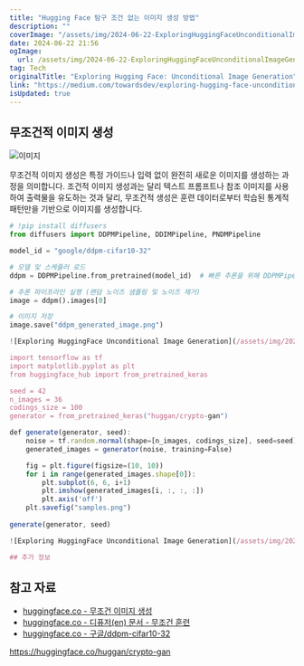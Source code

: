 ```yaml
---
title: "Hugging Face 탐구 조건 없는 이미지 생성 방법"
description: ""
coverImage: "/assets/img/2024-06-22-ExploringHuggingFaceUnconditionalImageGeneration_0.png"
date: 2024-06-22 21:56
ogImage: 
  url: /assets/img/2024-06-22-ExploringHuggingFaceUnconditionalImageGeneration_0.png
tag: Tech
originalTitle: "Exploring Hugging Face: Unconditional Image Generation"
link: "https://medium.com/towardsdev/exploring-hugging-face-unconditional-image-generation-25a51b93c1cb"
isUpdated: true
---
```






## 무조건적 이미지 생성

![이미지](/assets/img/2024-06-22-ExploringHuggingFaceUnconditionalImageGeneration_0.png)

무조건적 이미지 생성은 특정 가이드나 입력 없이 완전히 새로운 이미지를 생성하는 과정을 의미합니다. 조건적 이미지 생성과는 달리 텍스트 프롬프트나 참조 이미지를 사용하여 출력물을 유도하는 것과 달리, 무조건적 생성은 훈련 데이터로부터 학습된 통계적 패턴만을 기반으로 이미지를 생성합니다.

```python
# !pip install diffusers
from diffusers import DDPMPipeline, DDIMPipeline, PNDMPipeline

model_id = "google/ddpm-cifar10-32"

# 모델 및 스케줄러 로드
ddpm = DDPMPipeline.from_pretrained(model_id)  # 빠른 추론을 위해 DDPMPipeline 대신 DDIMPipeline 또는 PNDMPipeline으로 대체할 수 있습니다.

# 추론 파이프라인 실행 (랜덤 노이즈 샘플링 및 노이즈 제거)
image = ddpm().images[0]

# 이미지 저장
image.save("ddpm_generated_image.png")
```

<div class="content-ad"></div>

```js
![Exploring HuggingFace Unconditional Image Generation](/assets/img/2024-06-22-ExploringHuggingFaceUnconditionalImageGeneration_1.png)

import tensorflow as tf
import matplotlib.pyplot as plt
from huggingface_hub import from_pretrained_keras

seed = 42
n_images = 36
codings_size = 100
generator = from_pretrained_keras("huggan/crypto-gan")

def generate(generator, seed):
    noise = tf.random.normal(shape=[n_images, codings_size], seed=seed)
    generated_images = generator(noise, training=False)

    fig = plt.figure(figsize=(10, 10))
    for i in range(generated_images.shape[0]):
        plt.subplot(6, 6, i+1)
        plt.imshow(generated_images[i, :, :, :])
        plt.axis('off')
    plt.savefig("samples.png")
    
generate(generator, seed)

![Exploring HuggingFace Unconditional Image Generation](/assets/img/2024-06-22-ExploringHuggingFaceUnconditionalImageGeneration_2.png)

## 추가 정보
```

<div class="content-ad"></div>

## 참고 자료

- [huggingface.co - 무조건 이미지 생성](https://huggingface.co/tasks/unconditional-image-generation)
- [huggingface.co - 디퓨저(en) 문서 - 무조건 훈련](https://huggingface.co/docs/diffusers/en/training/unconditional_training)
- [huggingface.co - 구글/ddpm-cifar10-32](https://huggingface.co/google/ddpm-cifar10-32)

<div class="content-ad"></div>

https://huggingface.co/huggan/crypto-gan